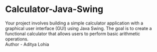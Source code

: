 # Calculator-Java-Swing
 Your project involves building a simple calculator application with a graphical user interface (GUI) using Java Swing. The goal is to create a functional calculator that allows users to perform basic arithmetic operations.<br>Author - Aditya Lohia
